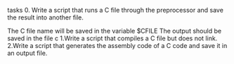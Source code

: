 tasks
0.
Write a script that runs a C file through the preprocessor and save the result into another file.

The C file name will be saved in the variable $CFILE
The output should be saved in the file c
1.Write a script that compiles a C file but does not link.
2.Write a script that generates the assembly code of a C code and save it in an output file.
